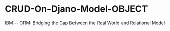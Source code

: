 # CRUD-On-Djano-Model-OBJECT
IBM -- ORM: Bridging the Gap Between the Real World and Relational Model
